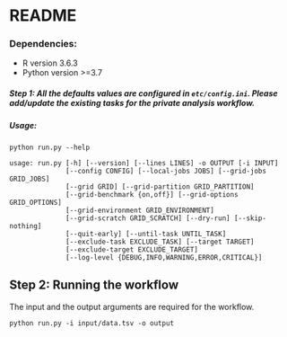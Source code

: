 # README 

### Dependencies: 
   - R version 3.6.3
   - Python version >=3.7


##### Step 1: All the defaults values are configured in `etc/config.ini`. Please add/update the existing tasks for the private analysis workflow.

##### Usage:

```python run.py --help```

```
usage: run.py [-h] [--version] [--lines LINES] -o OUTPUT [-i INPUT]
              [--config CONFIG] [--local-jobs JOBS] [--grid-jobs GRID_JOBS]
              [--grid GRID] [--grid-partition GRID_PARTITION]
              [--grid-benchmark {on,off}] [--grid-options GRID_OPTIONS]
              [--grid-environment GRID_ENVIRONMENT]
              [--grid-scratch GRID_SCRATCH] [--dry-run] [--skip-nothing]
              [--quit-early] [--until-task UNTIL_TASK]
              [--exclude-task EXCLUDE_TASK] [--target TARGET]
              [--exclude-target EXCLUDE_TARGET]
              [--log-level {DEBUG,INFO,WARNING,ERROR,CRITICAL}]
```
## Step 2: Running the workflow 
The input and the output arguments are required for the workflow. 
```
python run.py -i input/data.tsv -o output 
```